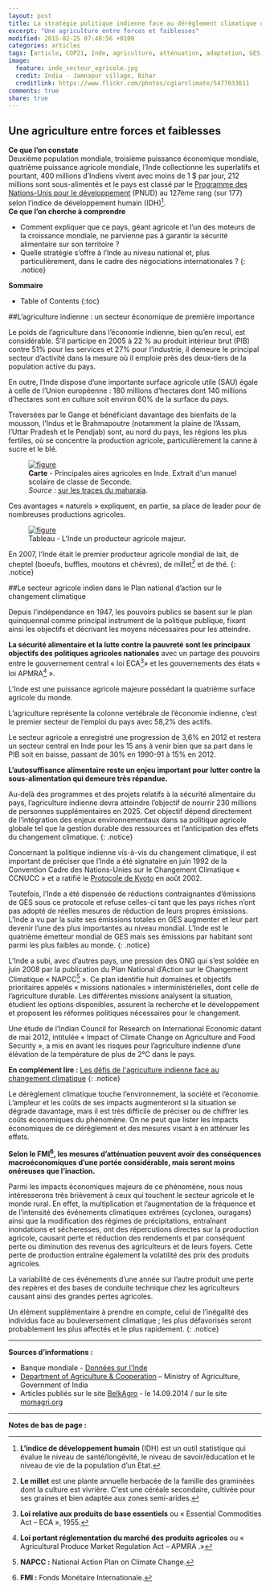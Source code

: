 ```yaml
---
layout: post
title: La stratégie politique indienne face au dérèglement climatique dans le secteur agricole
excerpt: "Une agriculture entre forces et faiblesses"
modified: 2015-02-25 07:48:56 +0100
categories: articles
tags: [article, COP21, Inde, agriculture, atténuation, adaptation, GES, sécurité alimentaire, vulnérabilité]
image:
  feature: inde_secteur_agricole.jpg
  credit: India - Jamnapur village, Bihar
  creditlink: https://www.flickr.com/photos/cgiarclimate/5477033611
comments: true
share: true
---
```

<h2>Une agriculture entre forces et faiblesses</h2>

<b>Ce que l’on constate</b><br>
Deuxième population mondiale, troisième puissance économique mondiale, quatrième puissance agricole mondiale, l’Inde collectionne les superlatifs et pourtant, 400 millions d’Indiens vivent avec moins de 1 $ par jour, 212 millions sont sous-alimentés et le pays est classé par le <a href="http://www.undp.org/content/undp/fr/home/" target="_blank" title="lien externe, s'ouvre dans une nouvelle fenêtre">Programme des Nations-Unis pour le développement</a> (PNUD) au 127ème rang (sur 177) selon l’indice de développement humain (IDH)[^1].<br>
<b>Ce que l’on cherche à comprendre</b><br>
- Comment expliquer que ce pays, géant agricole et l’un des moteurs de la croissance mondiale, ne parvienne pas à garantir la sécurité alimentaire sur son territoire ?<br>
- Quelle stratégie s’offre à l’Inde au niveau national et, plus particulièrement, dans le cadre des négociations internationales ?
{: .notice}

**Sommaire**

* Table of Contents
{:toc}

##L’agriculture indienne : un secteur économique de première importance

Le poids de l’agriculture dans l’économie indienne, bien qu’en recul, est considérable. S’il participe en 2005 à 22 % au produit intérieur brut (PIB) contre 51% pour les services et 27% pour l’industrie, il demeure le principal secteur d’activité dans la mesure où il emploie près des deux-tiers de la population active du pays.

En outre, l’Inde dispose d’une importante surface agricole utile (SAU) égale à celle de l’Union européenne : 180 millions d’hectares dont 140 millions d’hectares sont en culture soit environ 60% de la surface du pays. 

Traversées par le Gange et bénéficiant davantage des bienfaits de la mousson, l’Indus et le Brahmapoutre (notamment la plaine de l’Assam, l’Uttar Pradesh et le Pendjab) sont, au nord du pays, les régions les plus fertiles, où se concentre la production agricole, particulièrement la canne à sucre et le blé.

<figure>
	<a href="http://www.notretribunet.fr/MonBlogGitHub/images/jpg/inde_aires_agricoles.jpg"><img src="http://bit.ly/1wnXS8V" alt="figure" /></a>
	<figcaption><b>Carte</b> - Principales aires agricoles en Inde. Extrait d'un manuel scolaire de classe de Seconde.<br><i>Source :</i> <a href="http://www.edelo.net/inde/presentation/economie" target="_blank" title="lien externe, s'ouvre dans une nouvelle fenêtre">sur les traces du maharaja</a>.</figcaption>
</figure>

Ces avantages « naturels » expliquent, en partie, sa place de leader pour de nombreuses productions agricoles.

<figure>
	<a href="http://www.notretribunet.fr/MonBlogGitHub/images/jpg/inde_producteur_agricole_majeur.jpg"><img src="http://bit.ly/1wnaHjP" alt="figure" /></a>
	<figcaption>Tableau - L'Inde un producteur agricole majeur.</figcaption>
</figure>

En 2007, l’Inde était le premier producteur agricole mondial de lait, de cheptel (boeufs, buffles, moutons et chèvres), de millet[^2] et de thé.
{: .notice}

##Le secteur agricole indien dans le Plan national d’action sur le changement climatique

Depuis l’indépendance en 1947, les pouvoirs publics se basent sur le plan quinquennal comme principal instrument de la politique publique, fixant ainsi les objectifs et décrivant les moyens nécessaires pour les atteindre.

**La sécurité alimentaire et la lutte contre la pauvreté sont les principaux objectifs des politiques agricoles nationales** avec un partage des pouvoirs entre le gouvernement central « loi ECA[^3]» et les gouvernements des états « loi APMRA[^4] ».

L’Inde est une puissance agricole majeure possédant la quatrième surface agricole du monde.

L’agriculture représente la colonne vertébrale de l’économie indienne, c’est le premier secteur de l’emploi du pays avec 58,2% des actifs.

Le secteur agricole a enregistré une progression de 3,6% en 2012 et restera un secteur central en Inde pour les 15 ans à venir bien que sa part dans le PIB soit en baisse, passant de 30% en 1990-91 à 15% en 2012.

**L’autosuffisance alimentaire reste un enjeu important pour lutter contre la sous-alimentation qui demeure très répandue.**

Au-delà des programmes et des projets relatifs à la sécurité alimentaire du pays, l’agriculture indienne devra atteindre l’objectif de nourrir 230 millions de personnes supplémentaires en 2025. Cet objectif dépend directement de l’intégration des enjeux environnementaux dans sa politique agricole globale tel que la gestion durable des ressources et l’anticipation des effets du changement climatique.
{: .notice}

Concernant la politique indienne vis-à-vis du changement climatique, il est important de préciser que l’Inde a été signataire en juin 1992 de la Convention Cadre des Nations-Unies sur le Changement Climatique « CCNUCC » et a ratifié le [Protocole de Kyoto](http://moniliformopse.github.io/articles/protocole-kyoto/) en août 2002.

Toutefois, l’Inde a été dispensée de réductions contraignantes d’émissions de GES sous ce protocole et refuse celles-ci tant que les pays riches n’ont pas adopté de réelles mesures de réduction de leurs propres émissions.<br>
L’Inde a vu par la suite ses émissions totales en GES augmenter et leur part devenir l’une des plus importantes au niveau mondial. L’Inde est le quatrième émetteur mondial de GES mais ses émissions par habitant sont parmi les plus faibles au monde.
{: .notice}

L’Inde a subi, avec d’autres pays, une pression des ONG qui s’est soldée en juin 2008 par la publication du Plan National d’Action sur le Changement Climatique  « NAPCC[^5] ». Ce plan identifie huit domaines et objectifs prioritaires appelés « missions nationales » interministérielles, dont celle de l’agriculture durable. Les différentes missions analysent la situation, étudient les options disponibles, assurent la recherche et le développement et proposent les réformes politiques nécessaires pour le changement.

Une étude de l’Indian Council for Research on International Economic datant de mai 2012, intitulée « Impact of Climate Change on Agriculture and Food Security », a mis en avant les risques pour l’agriculture indienne d’une élévation de la température de plus de 2°C dans le pays.

<b>En complément lire :</b> <a href="http://moniliformopse.github.io/articles/inde-agriculture/">Les défis de l'agriculture indienne face au changement climatique</a>
{: .notice}

Le dérèglement climatique touche l’environnement, la société et l’économie. L’ampleur et les coûts de ses impacts augmenteront si la situation se dégrade davantage, mais il est très difficile de préciser ou de chiffrer les coûts économiques du phénomène. On ne peut que lister les impacts économiques de ce dérèglement et des mesures visant à en atténuer les effets.

**Selon le FMI[^6], les mesures d’atténuation peuvent avoir des conséquences macroéconomiques d’une portée considérable, mais seront moins onéreuses que l’inaction.**

Parmi les impacts économiques majeurs de ce phénomène, nous nous intéresserons très brièvement à ceux qui touchent le secteur agricole et le monde rural. En effet, la multiplication et l’augmentation de la fréquence et de l’intensité des événements climatiques extrêmes (cyclones, ouragans) ainsi que la modification des régimes de précipitations, entraînant inondations et sécheresses, ont des répercutions directes sur la production agricole, causant perte et réduction des rendements et par conséquent perte ou diminution des revenus des agriculteurs et de leurs foyers. Cette perte de production entraîne également la volatilité des prix des produits agricoles.

La variabilité de ces événements d’une année sur l’autre produit une perte des repères et des bases de conduite technique chez les agriculteurs causant ainsi des grandes pertes agricoles.

Un élément supplémentaire à prendre en compte, celui de l’inégalité des individus face au bouleversement climatique ; les plus défavorisés seront probablement les plus affectés et le plus rapidement.
{: .notice}

---

**Sources d’informations :**

- Banque mondiale - [Données sur l'Inde](http://donnees.banquemondiale.org/pays/inde "Lien externe")
- [Department of Agriculture & Cooperation](http://agricoop.nic.in "Lien externe") – Ministry of Agriculture, Government of India
- Articles publiés sur le site [BelkAgro](https://belkagro.wordpress.com/tag/ges/ "Lien externe") - le 14.09.2014 / sur le site [momagri.org](http://www.momagri.org/FR/articles/L-Inde-agricole-entre-forces-et-faiblesses_249.html "Lien externe")

---

**Notes de bas de page :**

[^1]:**L’indice de développement humain** (IDH) est un outil statistique qui évalue le niveau de santé/longévité, le niveau de savoir/éducation et le niveau de vie de la population d’un Etat.

[^2]:**Le millet** est une plante annuelle herbacée de la famille des graminées dont la culture est vivrière. C'est une céréale secondaire, cultivée pour ses graines et bien adaptée aux zones semi-arides.

[^3]:**Loi relative aux produits de base essentiels** ou « Essential Commodities Act – ECA », 1955.

[^4]:**Loi portant réglementation du marché des produits agricoles** ou « Agricultural Produce Market Regulation Act – APMRA .»

[^5]:**NAPCC :** National Action Plan on Climate Change.

[^6]:**FMI :** Fonds Monétaire Internationale.